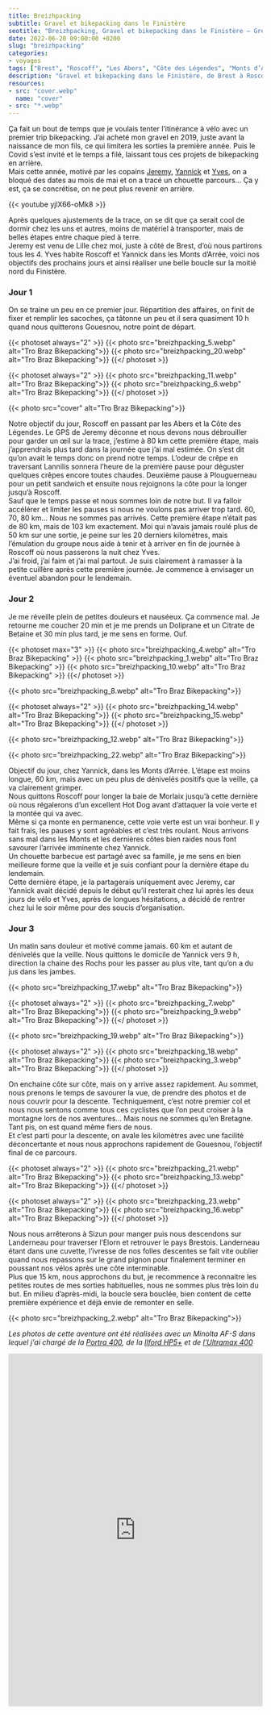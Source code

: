 ```yaml
---
title: Breizhpacking
subtitle: Gravel et bikepacking dans le Finistère
seotitle: "Breizhpacking, Gravel et bikepacking dans le Finistère — Grégory Mignard"
date: 2022-06-20 09:00:00 +0200
slug: "breizhpacking"
categories:
- voyages
tags: ["Brest", "Roscoff", "Les Abers", "Côte des Légendes", "Monts d’Arrée", "Les Rochs", "Bikepacking", "Vélo", "Tourisme", "Gravel"]
description: "Gravel et bikepacking dans le Finistère, de Brest à Roscoff, de Roscoff aux Monts d’Arrée, des Monts d’Arrée à Brest."
resources:
- src: "cover.webp"
  name: "cover"
- src: "*.webp"
---
```


Ça fait un bout de temps que je voulais tenter l’itinérance à vélo avec un premier trip bikepacking. J’ai acheté mon gravel en 2019, juste avant la naissance de mon fils, ce qui limitera les sorties la première année. Puis le Covid s’est invité et le temps a filé, laissant tous ces projets de bikepacking en arrière.  
Mais cette année, motivé par les copains [Jeremy](https://jeremyjanin.com), [Yannick](https://yannickschutz.com) et [Yves](https://yvesquere.com), on a bloqué des dates au mois de mai et on a tracé un chouette parcours… Ça y est, ça se concrétise, on ne peut plus revenir en arrière.

{{< youtube yjlX66-oMk8 >}}

Après quelques ajustements de la trace, on se dit que ça serait cool de dormir chez les uns et autres, moins de matériel à transporter, mais de belles étapes entre chaque pied à terre.  
Jeremy est venu de Lille chez moi, juste à côté de Brest, d’où nous partirons tous les 4. Yves habite Roscoff et Yannick dans les Monts d’Arrée, voici nos objectifs des prochains jours et ainsi réaliser une belle boucle sur la moitié nord du Finistère.

### Jour 1

On se traine un peu en ce premier jour. Répartition des affaires, on finit de fixer et remplir les sacoches, ça tâtonne un peu et il sera quasiment 10 h quand nous quitterons Gouesnou, notre point de départ.  

{{< photoset always="2" >}}
{{< photo src="breizhpacking_5.webp" alt="Tro Braz Bikepacking">}}
{{< photo src="breizhpacking_20.webp" alt="Tro Braz Bikepacking">}}
{{</ photoset >}}

{{< photoset always="2" >}}
{{< photo src="breizhpacking_11.webp" alt="Tro Braz Bikepacking">}}
{{< photo src="breizhpacking_6.webp" alt="Tro Braz Bikepacking">}}
{{</ photoset >}}

{{< photo src="cover" alt="Tro Braz Bikepacking">}}

Notre objectif du jour, Roscoff en passant par les Abers et la Côte des Légendes. Le GPS de Jeremy déconne et nous devons nous débrouiller pour garder un œil sur la trace, j’estime à 80 km cette première étape, mais j’apprendrais plus tard dans la journée que j’ai mal estimée. On s’est dit qu’on avait le temps donc on prend notre temps. L’odeur de crêpe en traversant Lannilis sonnera l’heure de la première pause pour déguster quelques crêpes encore toutes chaudes. Deuxième pause à Plouguerneau pour un petit sandwich et ensuite nous rejoignons la côte pour la longer jusqu’à Roscoff.  
Sauf que le temps passe et nous sommes loin de notre but. Il va falloir accélérer et limiter les pauses si nous ne voulons pas arriver trop tard. 60, 70, 80 km… Nous ne sommes pas arrivés. Cette première étape n’était pas de 80 km, mais de 103 km exactement. Moi qui n’avais jamais roulé plus de 50 km sur une sortie, je peine sur les 20 derniers kilomètres, mais l’émulation du groupe nous aide à tenir et à arriver en fin de journée à Roscoff où nous passerons la nuit chez Yves.  
J’ai froid, j’ai faim et j’ai mal partout. Je suis clairement à ramasser à la petite cuillère après cette première journée. Je commence à envisager un éventuel abandon pour le lendemain.

### Jour 2

Je me réveille plein de petites douleurs et nauséeux. Ça commence mal. Je retourne me coucher 20 min et je me prends un Doliprane et un Citrate de Betaine et 30 min plus tard, je me sens en forme. Ouf.  

{{< photoset max="3" >}}
  {{< photo src="breizhpacking_4.webp" alt="Tro Braz Bikepacking" >}}
  {{< photo src="breizhpacking_1.webp" alt="Tro Braz Bikepacking" >}}
  {{< photo src="breizhpacking_10.webp" alt="Tro Braz Bikepacking" >}}
{{</ photoset >}}

{{< photo src="breizhpacking_8.webp" alt="Tro Braz Bikepacking">}}

{{< photoset always="2" >}}
{{< photo src="breizhpacking_14.webp" alt="Tro Braz Bikepacking">}}
{{< photo src="breizhpacking_15.webp" alt="Tro Braz Bikepacking">}}
{{</ photoset >}}

{{< photo src="breizhpacking_12.webp" alt="Tro Braz Bikepacking">}}

{{< photo src="breizhpacking_22.webp" alt="Tro Braz Bikepacking">}}

Objectif du jour, chez Yannick, dans les Monts d’Arrée. L’étape est moins longue, 60 km, mais avec un peu plus de dénivelés positifs que la veille, ça va clairement grimper.  
Nous quittons Roscoff pour longer la baie de Morlaix jusqu’à cette dernière où nous régalerons d’un excellent Hot Dog avant d’attaquer la voie verte et la montée qui va avec.  
Même si ça monte en permanence, cette voie verte est un vrai bonheur. Il y fait frais, les pauses y sont agréables et c’est très roulant. Nous arrivons sans mal dans les Monts et les dernières côtes bien raides nous font savourer l’arrivée imminente chez Yannick.  
Un chouette barbecue est partagé avec sa famille, je me sens en bien meilleure forme que la veille et je suis confiant pour la dernière étape du lendemain.  
Cette dernière étape, je la partagerais uniquement avec Jeremy, car Yannick avait décidé depuis le début qu’il resterait chez lui après les deux jours de vélo et Yves, après de longues hésitations, a décidé de rentrer chez lui le soir même pour des soucis d’organisation.

### Jour 3

Un matin sans douleur et motivé comme jamais. 60 km et autant de dénivelés que la veille. Nous quittons le domicile de Yannick vers 9 h, direction la chaine des Rochs pour les passer au plus vite, tant qu’on a du jus dans les jambes.  

{{< photo src="breizhpacking_17.webp" alt="Tro Braz Bikepacking">}}

{{< photoset always="2" >}}
{{< photo src="breizhpacking_7.webp" alt="Tro Braz Bikepacking">}}
{{< photo src="breizhpacking_9.webp" alt="Tro Braz Bikepacking">}}
{{</ photoset >}}

{{< photo src="breizhpacking_19.webp" alt="Tro Braz Bikepacking">}}

{{< photoset always="2" >}}
{{< photo src="breizhpacking_18.webp" alt="Tro Braz Bikepacking">}}
{{< photo src="breizhpacking_3.webp" alt="Tro Braz Bikepacking">}}
{{</ photoset >}}

On enchaine côte sur côte, mais on y arrive assez rapidement. Au sommet, nous prenons le temps de savourer la vue, de prendre des photos et de nous couvrir pour la descente. Techniquement, c’est notre premier col et nous nous sentons comme tous ces cyclistes que l’on peut croiser à la montagne lors de nos aventures… Mais nous ne sommes qu’en Bretagne. Tant pis, on est quand même fiers de nous.  
Et c’est parti pour la descente, on avale les kilomètres avec une facilité déconcertante et nous nous approchons rapidement de Gouesnou, l’objectif final de ce parcours.  

{{< photoset always="2" >}}
{{< photo src="breizhpacking_21.webp" alt="Tro Braz Bikepacking">}}
{{< photo src="breizhpacking_13.webp" alt="Tro Braz Bikepacking">}}
{{</ photoset >}}

{{< photoset always="2" >}}
{{< photo src="breizhpacking_23.webp" alt="Tro Braz Bikepacking">}}
{{< photo src="breizhpacking_16.webp" alt="Tro Braz Bikepacking">}}
{{</ photoset >}}

Nous nous arrêterons à Sizun pour manger puis nous descendons sur Landerneau pour traverser l’Elorn et retrouver le pays Brestois. Landerneau étant dans une cuvette, l’ivresse de nos folles descentes se fait vite oublier quand nous repassons sur le grand pignon pour finalement terminer en poussant nos vélos après une côte interminable.  
Plus que 15 km, nous approchons du but, je recommence à reconnaitre les petites routes de mes sorties habituelles, nous ne sommes plus très loin du but. En milieu d’après-midi, la boucle sera bouclée, bien content de cette première expérience et déjà envie de remonter en selle.

{{< photo src="breizhpacking_2.webp" alt="Tro Braz Bikepacking">}}

*Les photos de cette aventure ont été réalisées avec un Minolta AF-S dans lequel j'ai chargé de la [Portra 400](https://www.digit-photo.com/KODAK-Portra-400-135-36-Poses-X5-rKFILM386.html?dpa_id=23), de la [Ilford HP5+](https://www.digit-photo.com/ILFORD-HP5-135-400asa-36-Poses-rFNBI1574577.html?dpa_id=23) et de [l'Ultramax 400](https://www.digit-photo.com/KODAK-Ultramax-400-135-36-Poses-X3-rKODAK41024389.html?dpa_id=23)*  

<iframe src="https://www.komoot.fr/tour/689571867/embed?profile=1" width="100%" height="700" frameborder="0" scrolling="no"></iframe>